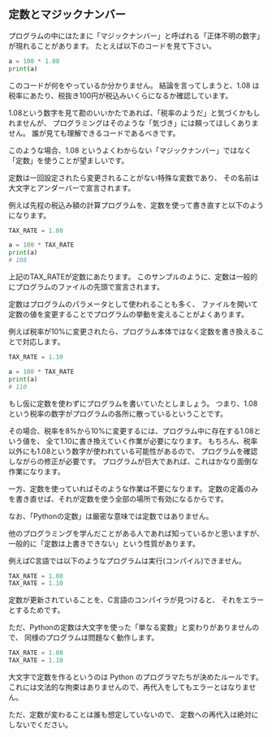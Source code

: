 ## 定数とマジックナンバー

プログラムの中にはたまに「マジックナンバー」と呼ばれる「正体不明の数字」が現れることがあります。
たとえば以下のコードを見て下さい。

```python
a = 100 * 1.08
print(a)
```

このコードが何をやっているか分かりません。
結論を言ってしまうと、1.08 は税率にあたり、税抜き100円が税込みいくらになるか確認しています。

1.08という数字を見て勘のいいかたであれば、「税率のようだ」と気づくかもしれませんが、
プログラミングはそのような「気づき」には頼ってほしくありません。
誰が見ても理解できるコードであるべきです。

このような場合、1.08 というよくわからない「マジックナンバー」ではなく「定数」を使うことが望ましいです。

定数は一回設定されたら変更されることがない特殊な変数であり、
その名前は大文字とアンダーバーで宣言されます。

例えば先程の税込み額の計算プログラムを、定数を使って書き直すと以下のようになります。

```python
TAX_RATE = 1.08

a = 100 * TAX_RATE
print(a)
# 108
```

上記のTAX_RATEが定数にあたります。
このサンプルのように、定数は一般的にプログラムのファイルの先頭で宣言されます。

定数はプログラムのパラメータとして使われることも多く、
ファイルを開いて定数の値を変更することでプログラムの挙動を変えることがよくあります。

例えば税率が10%に変更されたら、プログラム本体ではなく定数を書き換えることで対応します。

```python
TAX_RATE = 1.10

a = 100 * TAX_RATE
print(a)
# 110
```

もし仮に定数を使わずにプログラムを書いていたとしましょう。
つまり、1.08という税率の数字がプログラムの各所に散っているということです。

その場合、税率を8%から10%に変更するには、プログラム中に存在する1.08という値を、
全て1.10に書き換えていく作業が必要になります。
もちろん、税率以外にも1.08という数字が使われている可能性があるので、
プログラムを確認しながらの修正が必要です。
プログラムが巨大であれば、これはかなり面倒な作業になります。

一方、定数を使っていればそのような作業は不要になります。
定数の定義のみを書き直せば、それが定数を使う全部の場所で有効になるからです。

なお、「Pythonの定数」は厳密な意味では定数ではありません。

他のプログラミングを学んだことがある人であれば知っているかと思いますが、
一般的に「定数は上書きできない」という性質があります。

例えばC言語では以下のようなプログラムは実行(コンパイル)できません。

```c
TAX_RATE = 1.08
TAX_RATE = 1.10
```

定数が更新されていることを、C言語のコンパイラが見つけると、
それをエラーとするためです。

ただ、Pythonの定数は大文字を使った「単なる変数」と変わりがありませんので、
同様のプログラムは問題なく動作します。

```python
TAX_RATE = 1.08
TAX_RATE = 1.10
```

大文字で定数を作るというのは Python のプログラマたちが決めたルールです。
これには文法的な拘束はありませんので、再代入をしてもエラーとはなりません。

ただ、定数が変わることは誰も想定していないので、
定数への再代入は絶対にしないでください。
